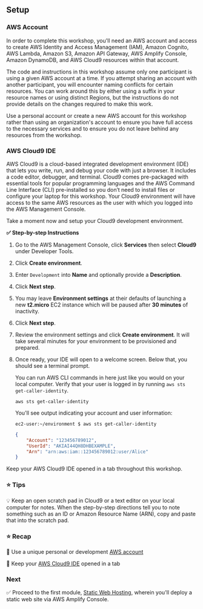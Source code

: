 ## Setup

### AWS Account

In order to complete this workshop, you'll need an AWS account and access to
create AWS Identity and Access Management (IAM), Amazon Cognito, AWS Lambda,
Amazon S3, Amazon API Gateway, AWS Amplify Console, Amazon DynamoDB, and AWS 
Cloud9 resources within that account.

The code and instructions in this workshop assume only one participant is using
a given AWS account at a time. If you attempt sharing an account with another
participant, you will encounter naming conflicts for certain resources. You can
work around this by either using a suffix in your resource names or using
distinct Regions, but the instructions do not provide details on the changes
required to make this work.

Use a personal account or create a new AWS account for this workshop rather than
using an organization's account to ensure you have full access to the necessary
services and to ensure you do not leave behind any resources from the workshop.

### AWS Cloud9 IDE

AWS Cloud9 is a cloud-based integrated development environment (IDE) that lets
you write, run, and debug your code with just a browser. It includes a code
editor, debugger, and terminal. Cloud9 comes pre-packaged with essential tools
for popular programming languages and the AWS Command Line Interface (CLI)
pre-installed so you don’t need to install files or configure your laptop for
this workshop. Your Cloud9 environment will have access to the same AWS
resources as the user with which you logged into the AWS Management Console.

Take a moment now and setup your Cloud9 development environment.

**:white_check_mark: Step-by-step Instructions**

1. Go to the AWS Management Console, click **Services** then select **Cloud9**
   under Developer Tools.

1. Click **Create environment**.

1. Enter `Development` into **Name** and optionally provide a **Description**.

1. Click **Next step**.

1. You may leave **Environment settings** at their defaults of launching a new
   **t2.micro** EC2 instance which will be paused after **30 minutes** of
   inactivity.

1. Click **Next step**.

1. Review the environment settings and click **Create environment**. It will
   take several minutes for your environment to be provisioned and prepared.

1. Once ready, your IDE will open to a welcome screen. Below that, you should
   see a terminal prompt.

    You can run AWS CLI commands in here just like you would on your local computer.
    Verify that your user is logged in by running `aws sts get-caller-identity`.

    ```console
    aws sts get-caller-identity
    ```

    You'll see output indicating your account and user information:

    ```console
    ec2-user:~/environment $ aws sts get-caller-identity
    ```
    ```json
    {
        "Account": "123456789012",
        "UserId": "AKIAI44QH8DHBEXAMPLE",
        "Arn": "arn:aws:iam::123456789012:user/Alice"
    }
    ```

Keep your AWS Cloud9 IDE opened in a tab throughout this workshop.

### :star: Tips

:bulb: Keep an open scratch pad in Cloud9 or a text editor on your local computer
for notes.  When the step-by-step directions tell you to note something such as
an ID or Amazon Resource Name (ARN), copy and paste that into the scratch pad.

### :star: Recap

:key: Use a unique personal or development [AWS account](#aws-account)

:key: Keep your [AWS Cloud9 IDE](#aws-cloud9-ide) opened in a tab

### Next

:white_check_mark: Proceed to the first module, [Static Web Hosting][static-web-hosting], 
wherein you'll deploy a static web site via AWS Amplify Console.

[region-table]: https://aws.amazon.com/about-aws/global-infrastructure/regional-product-services/
[static-web-hosting]: ../1_StaticWebHosting/